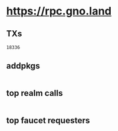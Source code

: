 # https://rpc.gno.land

## TXs
```
18336
```

## addpkgs
```
```

## top realm calls
```
```

## top faucet requesters
```
```

